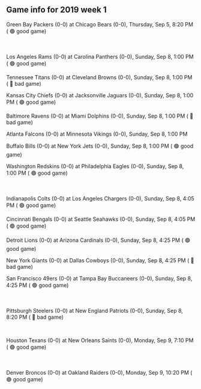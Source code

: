 ## Game info for 2019 week 1
Green Bay Packers (0-0) at Chicago Bears (0-0), Thursday, Sep 5, 8:20 PM (	:green_circle: good game)


<br/>

Los Angeles Rams (0-0) at Carolina Panthers (0-0), Sunday, Sep 8, 1:00 PM (	:green_circle: good game)

Tennessee Titans (0-0) at Cleveland Browns (0-0), Sunday, Sep 8, 1:00 PM (	:red_circle: bad game)

Kansas City Chiefs (0-0) at Jacksonville Jaguars (0-0), Sunday, Sep 8, 1:00 PM (	:green_circle: good game)

Baltimore Ravens (0-0) at Miami Dolphins (0-0), Sunday, Sep 8, 1:00 PM (	:red_circle: bad game)

Atlanta Falcons (0-0) at Minnesota Vikings (0-0), Sunday, Sep 8, 1:00 PM

Buffalo Bills (0-0) at New York Jets (0-0), Sunday, Sep 8, 1:00 PM (	:green_circle: good game)

Washington Redskins (0-0) at Philadelphia Eagles (0-0), Sunday, Sep 8, 1:00 PM (	:green_circle: good game)


<br/>

Indianapolis Colts (0-0) at Los Angeles Chargers (0-0), Sunday, Sep 8, 4:05 PM (	:green_circle: good game)

Cincinnati Bengals (0-0) at Seattle Seahawks (0-0), Sunday, Sep 8, 4:05 PM (	:green_circle: good game)

Detroit Lions (0-0) at Arizona Cardinals (0-0), Sunday, Sep 8, 4:25 PM (	:green_circle: good game)

New York Giants (0-0) at Dallas Cowboys (0-0), Sunday, Sep 8, 4:25 PM (	:red_circle: bad game)

San Francisco 49ers (0-0) at Tampa Bay Buccaneers (0-0), Sunday, Sep 8, 4:25 PM (	:green_circle: good game)


<br/>

Pittsburgh Steelers (0-0) at New England Patriots (0-0), Sunday, Sep 8, 8:20 PM (	:red_circle: bad game)


<br/>

Houston Texans (0-0) at New Orleans Saints (0-0), Monday, Sep 9, 7:10 PM (	:green_circle: good game)


<br/>

Denver Broncos (0-0) at Oakland Raiders (0-0), Monday, Sep 9, 10:20 PM (	:green_circle: good game)

